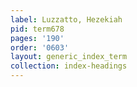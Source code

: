 ```yaml
---
label: Luzzatto, Hezekiah
pid: term678
pages: '190'
order: '0603'
layout: generic_index_term
collection: index-headings
---
```

